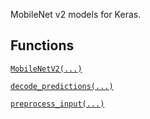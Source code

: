 MobileNet v2 models for Keras.



## Functions
[ `MobileNetV2(...)` ](https://tensorflow.google.cn/api_docs/python/tf/keras/applications/MobileNetV2)

[ `decode_predictions(...)` ](https://tensorflow.google.cn/api_docs/python/tf/keras/applications/mobilenet_v2/decode_predictions)

[ `preprocess_input(...)` ](https://tensorflow.google.cn/api_docs/python/tf/keras/applications/mobilenet_v2/preprocess_input)

